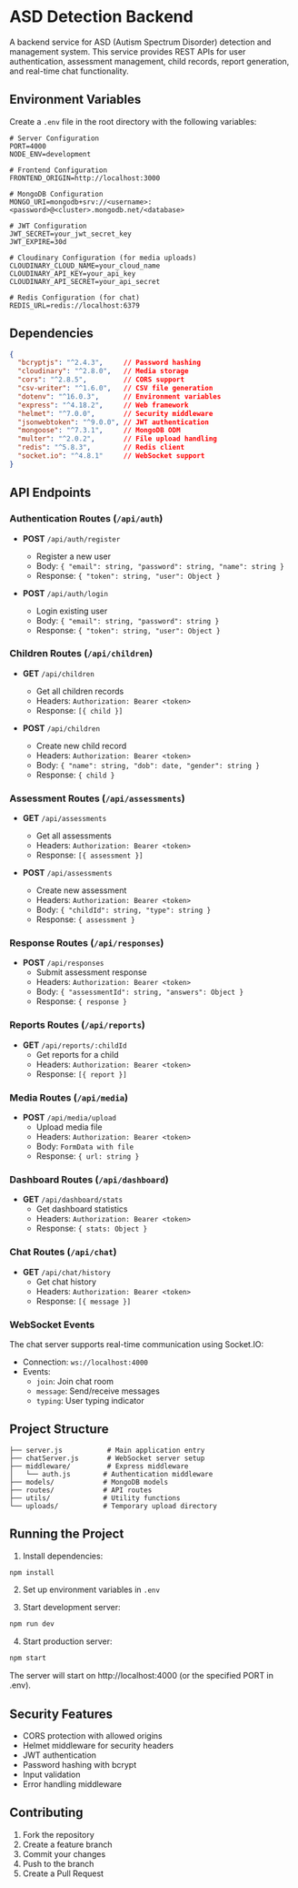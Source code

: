# ASD Detection Backend

A backend service for ASD (Autism Spectrum Disorder) detection and management system. This service provides REST APIs for user authentication, assessment management, child records, report generation, and real-time chat functionality.

## Environment Variables

Create a `.env` file in the root directory with the following variables:

```env
# Server Configuration
PORT=4000
NODE_ENV=development

# Frontend Configuration
FRONTEND_ORIGIN=http://localhost:3000

# MongoDB Configuration
MONGO_URI=mongodb+srv://<username>:<password>@<cluster>.mongodb.net/<database>

# JWT Configuration
JWT_SECRET=your_jwt_secret_key
JWT_EXPIRE=30d

# Cloudinary Configuration (for media uploads)
CLOUDINARY_CLOUD_NAME=your_cloud_name
CLOUDINARY_API_KEY=your_api_key
CLOUDINARY_API_SECRET=your_api_secret

# Redis Configuration (for chat)
REDIS_URL=redis://localhost:6379
```

## Dependencies

```json
{
  "bcryptjs": "^2.4.3",     // Password hashing
  "cloudinary": "^2.8.0",   // Media storage
  "cors": "^2.8.5",         // CORS support
  "csv-writer": "^1.6.0",   // CSV file generation
  "dotenv": "^16.0.3",      // Environment variables
  "express": "^4.18.2",     // Web framework
  "helmet": "^7.0.0",       // Security middleware
  "jsonwebtoken": "^9.0.0", // JWT authentication
  "mongoose": "^7.3.1",     // MongoDB ODM
  "multer": "^2.0.2",       // File upload handling
  "redis": "^5.8.3",        // Redis client
  "socket.io": "^4.8.1"     // WebSocket support
}
```

## API Endpoints

### Authentication Routes (`/api/auth`)
- **POST** `/api/auth/register`
  - Register a new user
  - Body: `{ "email": string, "password": string, "name": string }`
  - Response: `{ "token": string, "user": Object }`

- **POST** `/api/auth/login`
  - Login existing user
  - Body: `{ "email": string, "password": string }`
  - Response: `{ "token": string, "user": Object }`

### Children Routes (`/api/children`)
- **GET** `/api/children`
  - Get all children records
  - Headers: `Authorization: Bearer <token>`
  - Response: `[{ child }]`

- **POST** `/api/children`
  - Create new child record
  - Headers: `Authorization: Bearer <token>`
  - Body: `{ "name": string, "dob": date, "gender": string }`
  - Response: `{ child }`

### Assessment Routes (`/api/assessments`)
- **GET** `/api/assessments`
  - Get all assessments
  - Headers: `Authorization: Bearer <token>`
  - Response: `[{ assessment }]`

- **POST** `/api/assessments`
  - Create new assessment
  - Headers: `Authorization: Bearer <token>`
  - Body: `{ "childId": string, "type": string }`
  - Response: `{ assessment }`

### Response Routes (`/api/responses`)
- **POST** `/api/responses`
  - Submit assessment response
  - Headers: `Authorization: Bearer <token>`
  - Body: `{ "assessmentId": string, "answers": Object }`
  - Response: `{ response }`

### Reports Routes (`/api/reports`)
- **GET** `/api/reports/:childId`
  - Get reports for a child
  - Headers: `Authorization: Bearer <token>`
  - Response: `[{ report }]`

### Media Routes (`/api/media`)
- **POST** `/api/media/upload`
  - Upload media file
  - Headers: `Authorization: Bearer <token>`
  - Body: `FormData with file`
  - Response: `{ url: string }`

### Dashboard Routes (`/api/dashboard`)
- **GET** `/api/dashboard/stats`
  - Get dashboard statistics
  - Headers: `Authorization: Bearer <token>`
  - Response: `{ stats: Object }`

### Chat Routes (`/api/chat`)
- **GET** `/api/chat/history`
  - Get chat history
  - Headers: `Authorization: Bearer <token>`
  - Response: `[{ message }]`

### WebSocket Events
The chat server supports real-time communication using Socket.IO:
- Connection: `ws://localhost:4000`
- Events:
  - `join`: Join chat room
  - `message`: Send/receive messages
  - `typing`: User typing indicator

## Project Structure
```
├── server.js           # Main application entry
├── chatServer.js       # WebSocket server setup
├── middleware/         # Express middleware
│   └── auth.js        # Authentication middleware
├── models/            # MongoDB models
├── routes/            # API routes
├── utils/             # Utility functions
└── uploads/           # Temporary upload directory
```

## Running the Project

1. Install dependencies:
```bash
npm install
```

2. Set up environment variables in `.env`

3. Start development server:
```bash
npm run dev
```

4. Start production server:
```bash
npm start
```

The server will start on http://localhost:4000 (or the specified PORT in .env).

## Security Features

- CORS protection with allowed origins
- Helmet middleware for security headers
- JWT authentication
- Password hashing with bcrypt
- Input validation
- Error handling middleware

## Contributing

1. Fork the repository
2. Create a feature branch
3. Commit your changes
4. Push to the branch
5. Create a Pull Request